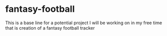 # fantasy-football
This is a base line for a potential project I will be working on in my free time that is creation of a fantasy football tracker
